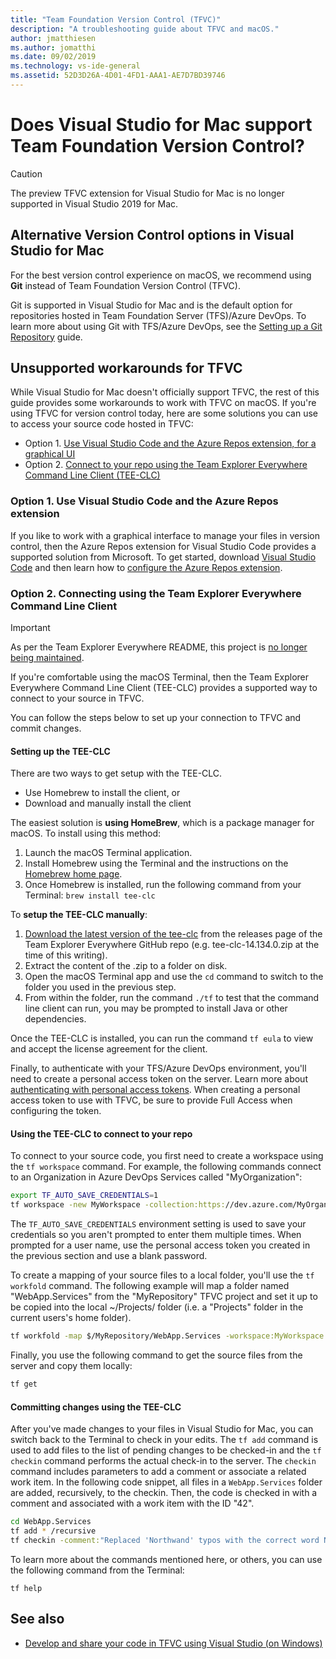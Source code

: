 ```yaml
---
title: "Team Foundation Version Control (TFVC)"
description: "A troubleshooting guide about TFVC and macOS."
author: jmatthiesen
ms.author: jomatthi
ms.date: 09/02/2019
ms.technology: vs-ide-general
ms.assetid: 52D3D26A-4D01-4FD1-AAA1-AE7D7BD39746
---
```


# Does Visual Studio for Mac support Team Foundation Version Control?

> [!CAUTION]
> The preview TFVC extension for Visual Studio for Mac is no longer supported in Visual Studio 2019 for Mac.


## Alternative Version Control options in Visual Studio for Mac

For the best version control experience on macOS, we recommend using **Git** instead of Team Foundation Version Control (TFVC). 

Git is supported in Visual Studio for Mac and is the default option for repositories hosted in Team Foundation Server (TFS)/Azure DevOps. To learn more about using Git with TFS/Azure DevOps, see the [Setting up a Git Repository](/visualstudio/mac/set-up-git-repository) guide.

## Unsupported workarounds for TFVC

While Visual Studio for Mac doesn't officially support TFVC, the rest of this guide provides some workarounds to work with TFVC on macOS. If you're using TFVC for version control today, here are some solutions you can use to access your source code hosted in TFVC:

* Option 1. [ Use Visual Studio Code and the Azure Repos extension, for a graphical UI](#use-visual-studio-code-and-the-azure-repos-extension)
* Option 2. [Connect to your repo using the Team Explorer Everywhere Command Line Client (TEE-CLC)](#connecting-using-the-team-explorer-everywhere-command-line-client)

### Option 1. <a id="use-visual-studio-code-and-the-azure-repos-extension"></a> Use Visual Studio Code and the Azure Repos extension

If you like to work with a graphical interface to manage your files in version control, then the Azure Repos extension for Visual Studio Code provides a supported solution from Microsoft. To get started, download [Visual Studio Code](https://code.visualstudio.com) and then learn how to [configure the Azure Repos extension](https://marketplace.visualstudio.com/items?itemName=ms-vsts.team).

### Option 2. <a id="connecting-using-the-team-explorer-everywhere-command-line-client"></a> Connecting using the Team Explorer Everywhere Command Line Client

> [!IMPORTANT]
> As per the Team Explorer Everywhere README, this project is [no longer being maintained](https://github.com/microsoft/team-explorer-everywhere).

If you're comfortable using the macOS Terminal, then the Team Explorer Everywhere Command Line Client (TEE-CLC) provides a supported way to connect to your source in TFVC.

You can follow the steps below to set up your connection to TFVC and commit changes.

#### Setting up the TEE-CLC

There are two ways to get setup with the TEE-CLC.

* Use Homebrew to install the client, or
* Download and manually install the client

The easiest solution is **using HomeBrew**, which is a package manager for macOS. To install using this method:

1. Launch the macOS Terminal application.
1. Install Homebrew using the Terminal and the instructions on the [Homebrew home page](https://brew.sh/).
1. Once Homebrew is installed, run the following command from your Terminal: `brew install tee-clc`

To **setup the TEE-CLC manually**:

1. [Download the latest version of the tee-clc](https://github.com/Microsoft/team-explorer-everywhere/releases) from the releases page of the Team Explorer Everywhere GitHub repo (e.g. tee-clc-14.134.0.zip at the time of this writing).
1. Extract the content of the .zip to a folder on disk.
1. Open the macOS Terminal app and use the `cd` command to switch to the folder you used in the previous step.
1. From within the folder, run the command `./tf` to test that the command line client can run, you may be prompted to install Java or other dependencies.

Once the TEE-CLC is installed, you can run the command `tf eula` to view and accept the license agreement for the client.

Finally, to authenticate with your TFS/Azure DevOps environment, you'll need to create a personal access token on the server. Learn more about [authenticating with personal access tokens](/azure/devops/integrate/get-started/authentication/pats?view=azure-devops). When creating a personal access token to use with TFVC, be sure to provide Full Access when configuring the token.

#### Using the TEE-CLC to connect to your repo

To connect to your source code, you first need to create a workspace using the `tf workspace` command. For example, the following commands connect to an Organization in Azure DevOps Services called "MyOrganization": 

```bash
export TF_AUTO_SAVE_CREDENTIALS=1
tf workspace -new MyWorkspace -collection:https://dev.azure.com/MyOrganization
```

The `TF_AUTO_SAVE_CREDENTIALS` environment setting is used to save your credentials so you aren't prompted to enter them multiple times. When prompted for a user name, use the personal access token you created in the previous section and use a blank password.

To create a mapping of your source files to a local folder, you'll use the `tf workfold` command. The following example will map a folder named "WebApp.Services" from the "MyRepository" TFVC project and set it up to be copied into the local ~/Projects/ folder (i.e. a "Projects" folder in the current users's home folder).

```bash
tf workfold -map $/MyRepository/WebApp.Services -workspace:MyWorkspace ~/Projects/
```

Finally, you use the following command to get the source files from the server and copy them locally:

```bash
tf get
```

#### Committing changes using the TEE-CLC

After you've made changes to your files in Visual Studio for Mac, you can switch back to the Terminal to check in your edits. The `tf add` command is used to add files to the list of pending changes to be checked-in and the `tf checkin` command performs the actual check-in to the server. The `checkin` command includes parameters to add a comment or associate a related work item. In the following code snippet, all files in a `WebApp.Services` folder are added, recursively, to the checkin. Then, the code is checked in with a comment and associated with a work item with the ID "42".

```bash
cd WebApp.Services
tf add * /recursive
tf checkin -comment:"Replaced 'Northwand' typos with the correct word Northwind" -associate:42
```

To learn more about the commands mentioned here, or others, you can use the following command from the Terminal:

`tf help`

## See also

- [Develop and share your code in TFVC using Visual Studio (on Windows)](/azure/devops/repos/tfvc/share-your-code-in-tfvc-vs)